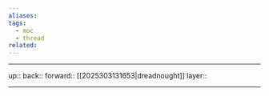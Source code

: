 ```yaml
---
aliases:
tags:
  - moc
  - thread
related:
---
```


***

up:: 
back:: 
forward:: [[2025303131653|dreadnought]]
layer:: 

***
